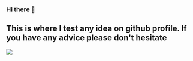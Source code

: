 ### Hi there 👋
## This is where I test any idea on github profile. If you have any advice please don't hesitate

<a href="https://github.com/ashchk/github-readme-stats">
  <img align="left" src="https://github-readme-stats.vercel.app/api/pin/?username=ashchk&repo=Practice" />
</a>
<!--
**ashis041/ashis041** is a ✨ _special_ ✨ repository because its `README.md` (this file) appears on your GitHub profile.
// theme can be dark, radical, merko, gruvbox, tokyonight, onedark, cobalt, synthwave, highcontrast, dracula
Here are some ideas to get you started:

[![Ashis's github stats](https://github-readme-stats.vercel.app/api?username=ashis041)](https://github.com/ashis041/github-readme-stats)

- 🔭 I’m currently working on ...
- 🌱 I’m currently learning ...
- 👯 I’m looking to collaborate on ...
- 🤔 I’m looking for help with ...
- 💬 Ask me about ...
- 📫 How to reach me: ...
- 😄 Pronouns: ...
- ⚡ Fun fact: ...
-->
